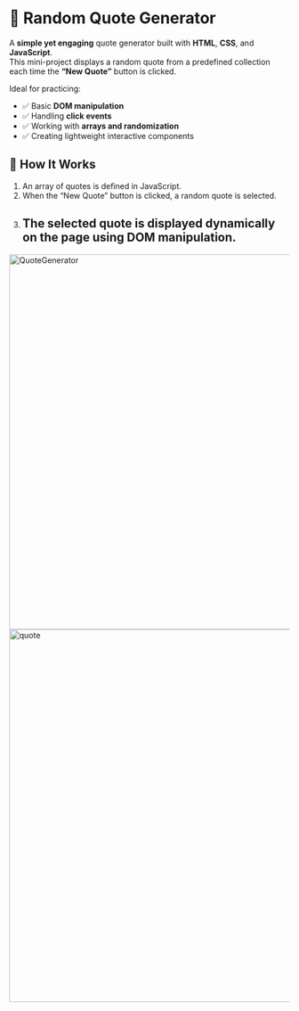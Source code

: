 # 📝 Random Quote Generator

A **simple yet engaging** quote generator built with **HTML**, **CSS**, and **JavaScript**.  
This mini-project displays a random quote from a predefined collection each time the **“New Quote”** button is clicked.

Ideal for practicing:

- ✅ Basic **DOM manipulation**
- ✅ Handling **click events**
- ✅ Working with **arrays and randomization**
- ✅ Creating lightweight interactive components

## 🚀 How It Works

1. An array of quotes is defined in JavaScript.
2. When the “New Quote” button is clicked, a random quote is selected.
3. The selected quote is displayed dynamically on the page using DOM manipulation.
   --------------
<img width="1365" height="673" alt="QuoteGenerator" src="https://github.com/user-attachments/assets/1f0f7bf5-036b-42e0-9aed-8aedffc6bad3" />
<img width="1364" height="669" alt="quote" src="https://github.com/user-attachments/assets/7636a3ef-5f22-4004-b574-cab4715a84ba" />
